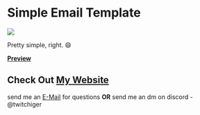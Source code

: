 # Simple Email Template

![](https://github.com/devTwitchiger/email-template/assets/137188602/1c949c1a-4b5e-4518-ba73-b3eee0e97583)

Pretty simple, right. 😄

**[Preview](https://devtwitchiger.github.io/email-template/)**

## Check Out [My Website](http://twitchiger.gq/)

send me an [E-Mail](mailto:twitchiger@duck.com) for questions **OR** send me an dm on discord - @twitchiger
